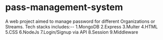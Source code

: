 # pass-management-system
A web project aimed to manage password for different Organizations or Streams.
Tech stacks includes:--
1.MongoDB
2.Express
3.Multer
4.HTML
5.CSS
6.NodeJs
7.Login/Signup via API
8.Session
9.Middleware
